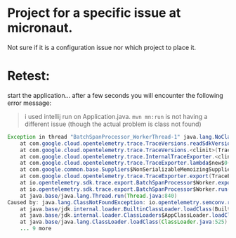 # Project for a specific issue at micronaut.

Not sure if it is a configuration issue nor which project to place it.

# Retest:

start the application... after a few seconds you will encounter the following error message:


> i used intellij run on Application.java. 
> `mvn mn:run` is not having a different issue (though the actual problem is class not found)

```java
Exception in thread "BatchSpanProcessor_WorkerThread-1" java.lang.NoClassDefFoundError: io/opentelemetry/semconv/resource/attributes/ResourceAttributes
	at com.google.cloud.opentelemetry.trace.TraceVersions.readSdkVersion(TraceVersions.java:34)
	at com.google.cloud.opentelemetry.trace.TraceVersions.<clinit>(TraceVersions.java:29)
	at com.google.cloud.opentelemetry.trace.InternalTraceExporter.<clinit>(InternalTraceExporter.java:55)
	at com.google.cloud.opentelemetry.trace.TraceExporter.lambda$new$0(TraceExporter.java:41)
	at com.google.common.base.Suppliers$NonSerializableMemoizingSupplier.get(Suppliers.java:181)
	at com.google.cloud.opentelemetry.trace.TraceExporter.export(TraceExporter.java:93)
	at io.opentelemetry.sdk.trace.export.BatchSpanProcessor$Worker.exportCurrentBatch(BatchSpanProcessor.java:327)
	at io.opentelemetry.sdk.trace.export.BatchSpanProcessor$Worker.run(BatchSpanProcessor.java:245)
	at java.base/java.lang.Thread.run(Thread.java:840)
Caused by: java.lang.ClassNotFoundException: io.opentelemetry.semconv.resource.attributes.ResourceAttributes
	at java.base/jdk.internal.loader.BuiltinClassLoader.loadClass(BuiltinClassLoader.java:641)
	at java.base/jdk.internal.loader.ClassLoaders$AppClassLoader.loadClass(ClassLoaders.java:188)
	at java.base/java.lang.ClassLoader.loadClass(ClassLoader.java:525)
	... 9 more
```
